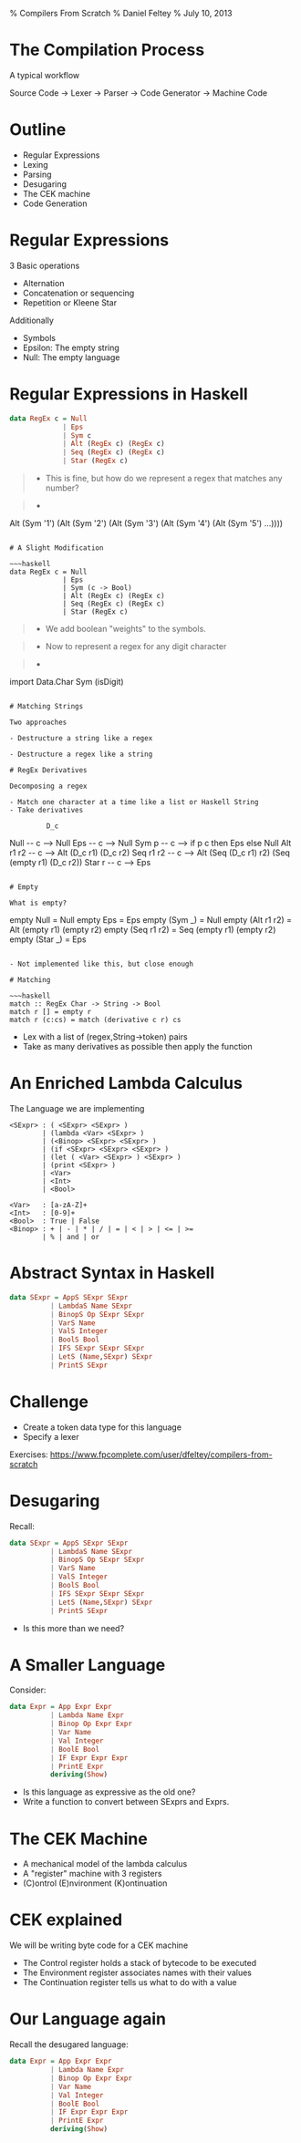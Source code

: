 % Compilers From Scratch
% Daniel Feltey
% July 10, 2013


# The Compilation Process

A typical workflow 

Source Code -> Lexer -> Parser -> Code Generator -> Machine Code

# Outline

- Regular Expressions
- Lexing
- Parsing
- Desugaring
- The CEK machine
- Code Generation


# Regular Expressions

3 Basic operations 

- Alternation
- Concatenation or sequencing
- Repetition or Kleene Star

Additionally

- Symbols
- Epsilon: The empty string
- Null: The empty language

# Regular Expressions in Haskell

~~~haskell
data RegEx c = Null
			 | Eps
			 | Sym c
			 | Alt (RegEx c) (RegEx c)
			 | Seq (RegEx c) (RegEx c)
			 | Star (RegEx c)
~~~

> - This is fine, but how do we represent a regex that matches any number?

> -  ~~~haskell
Alt (Sym '1') (Alt (Sym '2') (Alt (Sym '3') (Alt (Sym '4') (Alt (Sym '5') ...))))
~~~

# A Slight Modification

~~~haskell
data RegEx c = Null
			 | Eps
			 | Sym (c -> Bool)
			 | Alt (RegEx c) (RegEx c)
			 | Seq (RegEx c) (RegEx c)
			 | Star (RegEx c)
~~~

> - We add boolean "weights" to the symbols.

> - Now to represent a regex for any digit character

> - ~~~haskell
import Data.Char
Sym (isDigit)
~~~

# Matching Strings

Two approaches 

- Destructure a string like a regex 

- Destructure a regex like a string 

# RegEx Derivatives

Decomposing a regex

- Match one character at a time like a list or Haskell String
- Take derivatives

~~~
			 D_c	
Null       -- c -->  Null
Eps        -- c -->  Null
Sym p      -- c -->  if p c then Eps else Null
Alt r1 r2  -- c -->  Alt (D_c r1) (D_c r2)
Seq r1 r2  -- c -->  Alt (Seq (D_c r1) r2) (Seq (empty r1) (D_c r2))
Star r     -- c -->  Eps
~~~ 

# Empty

What is empty?

~~~
empty Null = Null
empty Eps = Eps
empty (Sym _) = Null
empty (Alt r1 r2) = Alt (empty r1) (empty r2)
empty (Seq r1 r2) = Seq (empty r1) (empty r2)
empty (Star _) = Eps
~~~

- Not implemented like this, but close enough

# Matching

~~~haskell
match :: RegEx Char -> String -> Bool
match r [] = empty r
match r (c:cs) = match (derivative c r) cs
~~~

- Lex with a list of (regex,String->token) pairs
- Take as many derivatives as possible then apply the function

# An Enriched Lambda Calculus

The Language we are implementing

~~~
<SExpr> : ( <SExpr> <SExpr> )
	    | (lambda <Var> <SExpr> )
	    | (<Binop> <SExpr> <SExpr> )
	    | (if <SExpr> <SExpr> <SExpr> )
	    | (let ( <Var> <SExpr> ) <SExpr> )
	    | (print <SExpr> )
	    | <Var>
	    | <Int>
	    | <Bool>

<Var>   : [a-zA-Z]+
<Int>   : [0-9]+
<Bool>  : True | False
<Binop> : + | - | * | / | = | < | > | <= | >=
	    | % | and | or
~~~

# Abstract Syntax in Haskell

~~~haskell
data SExpr = AppS SExpr SExpr
          | LambdaS Name SExpr
          | BinopS Op SExpr SExpr
          | VarS Name
          | ValS Integer
          | BoolS Bool
          | IFS SExpr SExpr SExpr
          | LetS (Name,SExpr) SExpr 
          | PrintS SExpr
~~~

# Challenge

- Create a token data type for this language
- Specify a lexer

Exercises: https://www.fpcomplete.com/user/dfeltey/compilers-from-scratch

# Desugaring 

Recall:

~~~haskell
data SExpr = AppS SExpr SExpr
          | LambdaS Name SExpr
          | BinopS Op SExpr SExpr
          | VarS Name
          | ValS Integer
          | BoolS Bool
          | IFS SExpr SExpr SExpr
          | LetS (Name,SExpr) SExpr 
          | PrintS SExpr
~~~

- Is this more than we need?

# A Smaller Language

Consider:

~~~haskell
data Expr = App Expr Expr
          | Lambda Name Expr
          | Binop Op Expr Expr
          | Var Name
          | Val Integer
          | BoolE Bool
          | IF Expr Expr Expr
          | PrintE Expr 
          deriving(Show)
~~~

- Is this language as expressive as the old one?
- Write a function to convert between SExprs and Exprs.


# The CEK Machine

- A mechanical model of the lambda calculus
- A "register" machine with 3 registers
- (C)ontrol (E)nvironment (K)ontinuation


# CEK explained

We will be writing byte code for a CEK machine

- The Control register holds a stack of bytecode to be executed
- The Environment register associates names with their values
- The Continuation register tells us what to do with a value 


# Our Language again

Recall the desugared language:

~~~haskell
data Expr = App Expr Expr
          | Lambda Name Expr
          | Binop Op Expr Expr
          | Var Name
          | Val Integer
          | BoolE Bool
          | IF Expr Expr Expr
          | PrintE Expr 
          deriving(Show)
~~~









